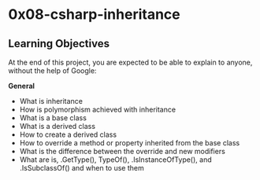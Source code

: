 # 0x08-csharp-inheritance

## Learning Objectives
At the end of this project, you are expected to be able to explain to anyone, without the help of Google:

**General**
- What is inheritance
- How is polymorphism achieved with inheritance
- What is a base class
- What is a derived class
- How to create a derived class
- How to override a method or property inherited from the base class
- What is the difference between the override and new modifiers
- What are is, .GetType(), TypeOf(), .IsInstanceOfType(), and .IsSubclassOf() and when to use them